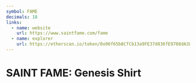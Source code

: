 ```yaml
---
symbol: FAME
decimals: 18
links:
  - name: website
    url: https://www.saintfame.com/fame
  - name: explorer
    url: https://etherscan.io/token/0x06f65b8CfCb13a9FE37d836fE9708dA38Ecb29B2
---
```


# SAINT FAME: Genesis Shirt
